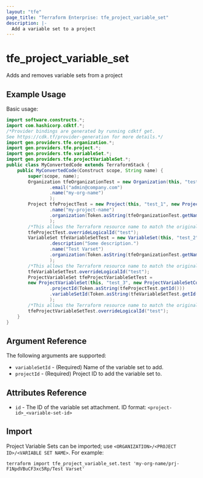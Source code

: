 ```yaml
---
layout: "tfe"
page_title: "Terraform Enterprise: tfe_project_variable_set"
description: |-
  Add a variable set to a project
---
```


# tfe_project_variable_set

Adds and removes variable sets from a project

## Example Usage

Basic usage:

```java
import software.constructs.*;
import com.hashicorp.cdktf.*;
/*Provider bindings are generated by running cdktf get.
See https://cdk.tf/provider-generation for more details.*/
import gen.providers.tfe.organization.*;
import gen.providers.tfe.project.*;
import gen.providers.tfe.variableSet.*;
import gen.providers.tfe.projectVariableSet.*;
public class MyConvertedCode extends TerraformStack {
    public MyConvertedCode(Construct scope, String name) {
        super(scope, name);
        Organization tfeOrganizationTest = new Organization(this, "test", new OrganizationConfig()
                .email("admin@company.com")
                .name("my-org-name")
                );
        Project tfeProjectTest = new Project(this, "test_1", new ProjectConfig()
                .name("my-project-name")
                .organization(Token.asString(tfeOrganizationTest.getName()))
                );
        /*This allows the Terraform resource name to match the original name. You can remove the call if you don't need them to match.*/
        tfeProjectTest.overrideLogicalId("test");
        VariableSet tfeVariableSetTest = new VariableSet(this, "test_2", new VariableSetConfig()
                .description("Some description.")
                .name("Test Varset")
                .organization(Token.asString(tfeOrganizationTest.getName()))
                );
        /*This allows the Terraform resource name to match the original name. You can remove the call if you don't need them to match.*/
        tfeVariableSetTest.overrideLogicalId("test");
        ProjectVariableSet tfeProjectVariableSetTest =
        new ProjectVariableSet(this, "test_3", new ProjectVariableSetConfig()
                .projectId(Token.asString(tfeProjectTest.getId()))
                .variableSetId(Token.asString(tfeVariableSetTest.getId()))
                );
        /*This allows the Terraform resource name to match the original name. You can remove the call if you don't need them to match.*/
        tfeProjectVariableSetTest.overrideLogicalId("test");
    }
}
```

## Argument Reference

The following arguments are supported:

* `variableSetId` - (Required) Name of the variable set to add.
* `projectId` - (Required) Project ID to add the variable set to.

## Attributes Reference

* `id` - The ID of the variable set attachment. ID format: `<project-id>_<variable-set-id>`

## Import

Project Variable Sets can be imported; use `<ORGANIZATION>/<PROJECT ID>/<VARIABLE SET NAME>`. For example:

```shell
terraform import tfe_project_variable_set.test 'my-org-name/prj-F1NpdVBuCF3xc5Rp/Test Varset'
```

<!-- cache-key: cdktf-0.17.0-pre.15 input-3ed7efa700c9f0adbd77edbead72946a667e2f16005af09d2a97b4351f63db90 -->